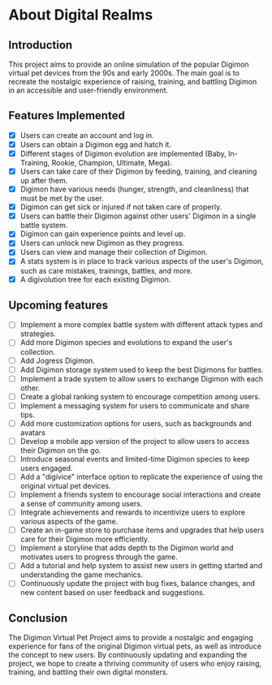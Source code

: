 # About Digital Realms

## Introduction
This project aims to provide an online simulation of the popular Digimon virtual pet devices from the 90s and early 2000s. The main goal is to recreate the nostalgic experience of raising, training, and battling Digimon in an accessible and user-friendly environment.

## Features Implemented
- [x]  Users can create an account and log in.
- [x]  Users can obtain a Digimon egg and hatch it.
- [x]  Different stages of Digimon evolution are implemented (Baby, In-Training, Rookie, Champion, Ultimate, Mega).
- [x]  Users can take care of their Digimon by feeding, training, and cleaning up after them.
- [x]  Digimon have various needs (hunger, strength, and cleanliness) that must be met by the user.
- [x]  Digimon can get sick or injured if not taken care of properly.
- [x]  Users can battle their Digimon against other users' Digimon in a single battle system.
- [x]  Digimon can gain experience points and level up.
- [x]  Users can unlock new Digimon as they progress.
- [x]  Users can view and manage their collection of Digimon.
- [x]  A stats system is in place to track various aspects of the user's Digimon, such as care mistakes, trainings, battles, and more.
- [x]  A digivolution tree for each existing Digimon.

## Upcoming features
- [ ] Implement a more complex battle system with different attack types and strategies.
- [ ] Add more Digimon species and evolutions to expand the user's collection.
- [ ] Add Jogress Digimon.
- [ ] Add Digimon storage system used to keep the best Digimons for battles.
- [ ] Implement a trade system to allow users to exchange Digimon with each other.
- [ ] Create a global ranking system to encourage competition among users.
- [ ] Implement a messaging system for users to communicate and share tips.
- [ ] Add more customization options for users, such as backgrounds and avatars
- [ ] Develop a mobile app version of the project to allow users to access their Digimon on the go.
- [ ] Introduce seasonal events and limited-time Digimon species to keep users engaged.
- [ ] Add a "digivice" interface option to replicate the experience of using the original virtual pet devices.
- [ ] Implement a friends system to encourage social interactions and create a sense of community among users.
- [ ] Integrate achievements and rewards to incentivize users to explore various aspects of the game.
- [ ] Create an in-game store to purchase items and upgrades that help users care for their Digimon more efficiently.
- [ ] Implement a storyline that adds depth to the Digimon world and motivates users to progress through the game.
- [ ] Add a tutorial and help system to assist new users in getting started and understanding the game mechanics.
- [ ] Continuously update the project with bug fixes, balance changes, and new content based on user feedback and suggestions.

## Conclusion
The Digimon Virtual Pet Project aims to provide a nostalgic and engaging experience for fans of the original Digimon virtual pets, as well as introduce the concept to new users. By continuously updating and expanding the project, we hope to create a thriving community of users who enjoy raising, training, and battling their own digital monsters.
